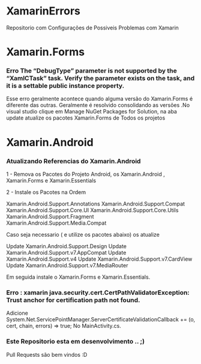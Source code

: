 # XamarinErrors

Repositorio com Configurações de Possiveis Problemas com Xamarin

# Xamarin.Forms

### Erro The “DebugType” parameter is not supported by the “XamlCTask” task. Verify the parameter exists on the task, and it is a settable public instance property.

Esse erro geralmente acontece quando alguma versão do Xamarin.Forms é diferente das outras. Geralmente é resolvido consolidando as versões .No visual studio clique em Manage NuGet Packages for Solution, na aba update atualize os pacotes Xamarin.Forms de Todos os projetos


# Xamarin.Android

### Atualizando Referencias do Xamarin.Android

1 - Remova os Pacotes do Projeto Android, os Xamarin.Android , Xamarin.Forms e Xamarin.Essentials

2 - Instale os Pacotes na Ordem

Xamarin.Android.Support.Annotations
Xamarin.Android.Support.Compat
Xamarin.Android.Support.Core.UI
Xamarin.Android.Support.Core.Utils
Xamarin.Android.Support.Fragment
Xamarin.Android.Support.Media.Compat

Caso seja necessario ( e utilize os pacotes abaixo) os atualize

Update Xamarin.Android.Support.Design
Update Xamarin.Android.Support.v7.AppCompat
Update Xamarin.Android.Support.v4
Update Xamarin.Android.Support.v7.CardView
Update Xamarin.Android.Support.v7.MediaRouter

Em seguida instale o Xamarin.Forms e Xamarin.Essentials.

### Erro : xamarin java.security.cert.CertPathValidatorException: Trust anchor for certification path not found.

Adicione System.Net.ServicePointManager.ServerCertificateValidationCallback += (o, cert, chain, errors) => true; No MainActivity.cs.




### Este Repositorio esta em desenvolvimento .. ;)

Pull Requests são bem vindos :D


